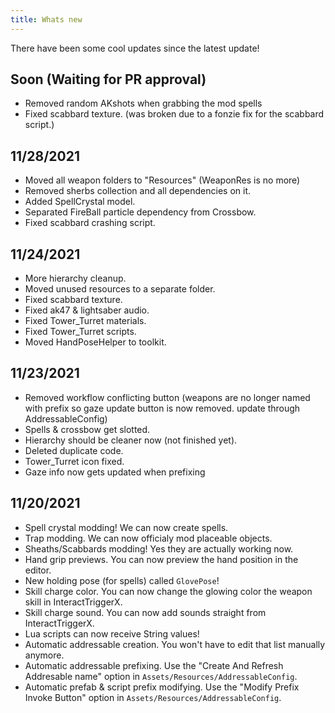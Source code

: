 ```yaml
---
title: Whats new
---
```


There have been some cool updates since the latest update!

## Soon (Waiting for PR approval)
* Removed random AKshots when grabbing the mod spells
* Fixed scabbard texture. (was broken due to a fonzie fix for the scabbard script.)

## 11/28/2021

* Moved all weapon folders to "Resources" (WeaponRes is no more)
* Removed sherbs collection and all dependencies on it.
* Added SpellCrystal model.
* Separated FireBall particle dependency from Crossbow.
* Fixed scabbard crashing script.

## 11/24/2021

* More hierarchy cleanup.
* Moved unused resources to a separate folder.
* Fixed scabbard texture.
* Fixed ak47 & lightsaber audio.
* Fixed Tower_Turret materials.
* Fixed Tower_Turret scripts.
* Moved HandPoseHelper to toolkit.

## 11/23/2021

* Removed workflow conflicting button (weapons are no longer named with prefix so gaze update button is now removed. update through AddressableConfig)
* Spells & crossbow get slotted.
* Hierarchy should be cleaner now (not finished yet). 
* Deleted duplicate code. 
* Tower_Turret icon fixed.
* Gaze info now gets updated when prefixing

## 11/20/2021

* Spell crystal modding! We can now create spells.
* Trap modding. We can now officialy mod placeable objects.
* Sheaths/Scabbards modding! Yes they are actually working now.
* Hand grip previews. You can now preview the hand position in the editor.
* New holding pose (for spells) called `GlovePose`!
* Skill charge color. You can now change the glowing color the weapon skill in InteractTriggerX.
* Skill charge sound. You can now add sounds straight from InteractTriggerX.
* Lua scripts can now receive String values!
* Automatic addressable creation. You won't have to edit that list manually anymore.
* Automatic addressable prefixing. Use the "Create And Refresh Addresable name" option in `Assets/Resources/AddressableConfig`.
* Automatic prefab & script prefix modifying. Use the "Modify Prefix Invoke Button" option in `Assets/Resources/AddressableConfig`.
